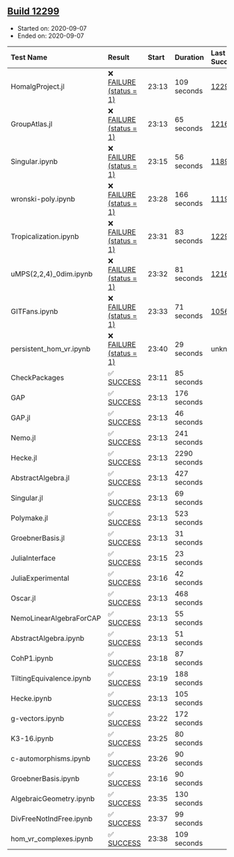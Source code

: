 ## [Build 12299](https://oscarci.mathematik.uni-kl.de/job/oscar/12299/)

* Started on: 2020-09-07
* Ended on: 2020-09-07

| Test Name    | Result | Start | Duration | Last Success | First Failure |
|:-------------|:-------|:------|:---------|:-------------|:--------------|
| HomalgProject.jl | ❌ [FAILURE (status = 1)](https://oscarci.mathematik.uni-kl.de/job/oscar/12299/artifact/logs/build-12299/HomalgProject.jl.log) | 23:13 | 109 seconds | [12292](https://oscarci.mathematik.uni-kl.de/job/oscar/12292/) | [12293](https://oscarci.mathematik.uni-kl.de/job/oscar/12293/) |
| GroupAtlas.jl | ❌ [FAILURE (status = 1)](https://oscarci.mathematik.uni-kl.de/job/oscar/12299/artifact/logs/build-12299/GroupAtlas.jl.log) | 23:13 | 65 seconds | [12167](https://oscarci.mathematik.uni-kl.de/job/oscar/12167/) | [12168](https://oscarci.mathematik.uni-kl.de/job/oscar/12168/) |
| Singular.ipynb | ❌ [FAILURE (status = 1)](https://oscarci.mathematik.uni-kl.de/job/oscar/12299/artifact/logs/build-12299/Singular.ipynb.log) | 23:15 | 56 seconds | [11893](https://oscarci.mathematik.uni-kl.de/job/oscar/11893/) | [11894](https://oscarci.mathematik.uni-kl.de/job/oscar/11894/) |
| wronski-poly.ipynb | ❌ [FAILURE (status = 1)](https://oscarci.mathematik.uni-kl.de/job/oscar/12299/artifact/logs/build-12299/wronski-poly.ipynb.log) | 23:28 | 166 seconds | [11192](https://oscarci.mathematik.uni-kl.de/job/oscar/11192/) | [11193](https://oscarci.mathematik.uni-kl.de/job/oscar/11193/) |
| Tropicalization.ipynb | ❌ [FAILURE (status = 1)](https://oscarci.mathematik.uni-kl.de/job/oscar/12299/artifact/logs/build-12299/Tropicalization.ipynb.log) | 23:31 | 83 seconds | [12298](https://oscarci.mathematik.uni-kl.de/job/oscar/12298/) | [12299](https://oscarci.mathematik.uni-kl.de/job/oscar/12299/) |
| uMPS(2,2,4)_0dim.ipynb | ❌ [FAILURE (status = 1)](https://oscarci.mathematik.uni-kl.de/job/oscar/12299/artifact/logs/build-12299/uMPS-2-2-4-_0dim.ipynb.log) | 23:32 | 81 seconds | [12167](https://oscarci.mathematik.uni-kl.de/job/oscar/12167/) | [12168](https://oscarci.mathematik.uni-kl.de/job/oscar/12168/) |
| GITFans.ipynb | ❌ [FAILURE (status = 1)](https://oscarci.mathematik.uni-kl.de/job/oscar/12299/artifact/logs/build-12299/GITFans.ipynb.log) | 23:33 | 71 seconds | [10566](https://oscarci.mathematik.uni-kl.de/job/oscar/10566/) | [10567](https://oscarci.mathematik.uni-kl.de/job/oscar/10567/) |
| persistent_hom_vr.ipynb | ❌ [FAILURE (status = 1)](https://oscarci.mathematik.uni-kl.de/job/oscar/12299/artifact/logs/build-12299/persistent_hom_vr.ipynb.log) | 23:40 | 29 seconds | unknown | unknown |
| CheckPackages | ✅ [SUCCESS](https://oscarci.mathematik.uni-kl.de/job/oscar/12299/artifact/logs/build-12299/CheckPackages.log) | 23:11 | 85 seconds |  |  |
| GAP | ✅ [SUCCESS](https://oscarci.mathematik.uni-kl.de/job/oscar/12299/artifact/logs/build-12299/GAP.log) | 23:13 | 176 seconds |  |  |
| GAP.jl | ✅ [SUCCESS](https://oscarci.mathematik.uni-kl.de/job/oscar/12299/artifact/logs/build-12299/GAP.jl.log) | 23:13 | 46 seconds |  |  |
| Nemo.jl | ✅ [SUCCESS](https://oscarci.mathematik.uni-kl.de/job/oscar/12299/artifact/logs/build-12299/Nemo.jl.log) | 23:13 | 241 seconds |  |  |
| Hecke.jl | ✅ [SUCCESS](https://oscarci.mathematik.uni-kl.de/job/oscar/12299/artifact/logs/build-12299/Hecke.jl.log) | 23:13 | 2290 seconds |  |  |
| AbstractAlgebra.jl | ✅ [SUCCESS](https://oscarci.mathematik.uni-kl.de/job/oscar/12299/artifact/logs/build-12299/AbstractAlgebra.jl.log) | 23:13 | 427 seconds |  |  |
| Singular.jl | ✅ [SUCCESS](https://oscarci.mathematik.uni-kl.de/job/oscar/12299/artifact/logs/build-12299/Singular.jl.log) | 23:13 | 69 seconds |  |  |
| Polymake.jl | ✅ [SUCCESS](https://oscarci.mathematik.uni-kl.de/job/oscar/12299/artifact/logs/build-12299/Polymake.jl.log) | 23:13 | 523 seconds |  |  |
| GroebnerBasis.jl | ✅ [SUCCESS](https://oscarci.mathematik.uni-kl.de/job/oscar/12299/artifact/logs/build-12299/GroebnerBasis.jl.log) | 23:13 | 31 seconds |  |  |
| JuliaInterface | ✅ [SUCCESS](https://oscarci.mathematik.uni-kl.de/job/oscar/12299/artifact/logs/build-12299/JuliaInterface.log) | 23:15 | 23 seconds |  |  |
| JuliaExperimental | ✅ [SUCCESS](https://oscarci.mathematik.uni-kl.de/job/oscar/12299/artifact/logs/build-12299/JuliaExperimental.log) | 23:16 | 42 seconds |  |  |
| Oscar.jl | ✅ [SUCCESS](https://oscarci.mathematik.uni-kl.de/job/oscar/12299/artifact/logs/build-12299/Oscar.jl.log) | 23:13 | 468 seconds |  |  |
| NemoLinearAlgebraForCAP | ✅ [SUCCESS](https://oscarci.mathematik.uni-kl.de/job/oscar/12299/artifact/logs/build-12299/NemoLinearAlgebraForCAP.log) | 23:13 | 55 seconds |  |  |
| AbstractAlgebra.ipynb | ✅ [SUCCESS](https://oscarci.mathematik.uni-kl.de/job/oscar/12299/artifact/logs/build-12299/AbstractAlgebra.ipynb.log) | 23:13 | 51 seconds |  |  |
| CohP1.ipynb | ✅ [SUCCESS](https://oscarci.mathematik.uni-kl.de/job/oscar/12299/artifact/logs/build-12299/CohP1.ipynb.log) | 23:18 | 87 seconds |  |  |
| TiltingEquivalence.ipynb | ✅ [SUCCESS](https://oscarci.mathematik.uni-kl.de/job/oscar/12299/artifact/logs/build-12299/TiltingEquivalence.ipynb.log) | 23:19 | 188 seconds |  |  |
| Hecke.ipynb | ✅ [SUCCESS](https://oscarci.mathematik.uni-kl.de/job/oscar/12299/artifact/logs/build-12299/Hecke.ipynb.log) | 23:13 | 105 seconds |  |  |
| g-vectors.ipynb | ✅ [SUCCESS](https://oscarci.mathematik.uni-kl.de/job/oscar/12299/artifact/logs/build-12299/g-vectors.ipynb.log) | 23:22 | 172 seconds |  |  |
| K3-16.ipynb | ✅ [SUCCESS](https://oscarci.mathematik.uni-kl.de/job/oscar/12299/artifact/logs/build-12299/K3-16.ipynb.log) | 23:25 | 80 seconds |  |  |
| c-automorphisms.ipynb | ✅ [SUCCESS](https://oscarci.mathematik.uni-kl.de/job/oscar/12299/artifact/logs/build-12299/c-automorphisms.ipynb.log) | 23:26 | 90 seconds |  |  |
| GroebnerBasis.ipynb | ✅ [SUCCESS](https://oscarci.mathematik.uni-kl.de/job/oscar/12299/artifact/logs/build-12299/GroebnerBasis.ipynb.log) | 23:16 | 90 seconds |  |  |
| AlgebraicGeometry.ipynb | ✅ [SUCCESS](https://oscarci.mathematik.uni-kl.de/job/oscar/12299/artifact/logs/build-12299/AlgebraicGeometry.ipynb.log) | 23:35 | 130 seconds |  |  |
| DivFreeNotIndFree.ipynb | ✅ [SUCCESS](https://oscarci.mathematik.uni-kl.de/job/oscar/12299/artifact/logs/build-12299/DivFreeNotIndFree.ipynb.log) | 23:37 | 99 seconds |  |  |
| hom_vr_complexes.ipynb | ✅ [SUCCESS](https://oscarci.mathematik.uni-kl.de/job/oscar/12299/artifact/logs/build-12299/hom_vr_complexes.ipynb.log) | 23:38 | 109 seconds |  |  |

